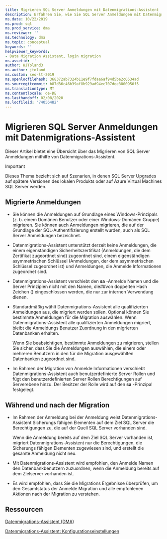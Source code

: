 ```yaml
---
title: Migrieren SQL Server Anmeldungen mit Datenmigrations-Assistent
description: Erfahren Sie, wie Sie SQL Server Anmeldungen mit Datenmigrations-Assistent migrieren.
ms.date: 10/22/2019
ms.prod: sql
ms.prod_service: dma
ms.reviewer: ''
ms.technology: dma
ms.topic: conceptual
keywords: ''
helpviewer_keywords:
- Data Migration Assistant, login migration
ms.assetid: ''
author: HJToland3
ms.author: jtoland
ms.custom: seo-lt-2019
ms.openlocfilehash: 368372ab7324b11e9f7fdaa6af94d5ba2c0534ad
ms.sourcegitcommit: b87d36c46b39af8b929ad94ec707dee8800950f5
ms.translationtype: MT
ms.contentlocale: de-DE
ms.lasthandoff: 02/08/2020
ms.locfileid: "74056482"
---
```

# <a name="migrate-sql-server-logins-with-data-migration-assistant"></a>Migrieren SQL Server Anmeldungen mit Datenmigrations-Assistent

Dieser Artikel bietet eine Übersicht über das Migrieren von SQL Server Anmeldungen mithilfe von Datenmigrations-Assistent.

> [!IMPORTANT]
> Dieses Thema bezieht sich auf Szenarien, in denen SQL Server Upgrades auf spätere Versionen des lokalen Produkts oder auf Azure Virtual Machines SQL Server werden.

## <a name="which-logins-are-migrated"></a>Migrierte Anmeldungen

- Sie können die Anmeldungen auf Grundlage eines Windows-Prinzipals (z. b. einem Domänen Benutzer oder einer Windows-Domänen Gruppe) migrieren. Sie können auch Anmeldungen migrieren, die auf der Grundlage der SQL-Authentifizierung erstellt wurden, auch als SQL Server Anmeldungen bezeichnet.

- Datenmigrations-Assistent unterstützt derzeit keine Anmeldungen, die einem eigenständigen Sicherheitszertifikat (Anmeldungen, die dem Zertifikat zugeordnet sind) zugeordnet sind, einem eigenständigen asymmetrischen Schlüssel (Anmeldungen, der dem asymmetrischen Schlüssel zugeordnet ist) und Anmeldungen, die Anmelde Informationen zugeordnet sind.

- Datenmigrations-Assistent verschiebt den **sa** -Anmelde Namen und die Server Prinzipien nicht mit den Namen, die\#\#von doppelten Hash Zeichen () eingeschlossen werden, die nur zur internen Verwendung dienen.

- Standardmäßig wählt Datenmigrations-Assistent alle qualifizierten Anmeldungen aus, die migriert werden sollen. Optional können Sie bestimmte Anmeldungen für die Migration auswählen. Wenn Datenmigrations-Assistent alle qualifizierten Anmeldungen migriert, bleibt die Anmeldungs Benutzer Zuordnung in den migrierten Datenbanken erhalten.

  Wenn Sie beabsichtigen, bestimmte Anmeldungen zu migrieren, stellen Sie sicher, dass Sie die Anmeldungen auswählen, die einem oder mehreren Benutzern in den für die Migration ausgewählten Datenbanken zugeordnet sind.

- Im Rahmen der Migration von Anmelde Informationen verschiebt Datenmigrations-Assistent auch benutzerdefinierte Server Rollen und fügt den benutzerdefinierten Server Rollen Berechtigungen auf Serverebene hinzu. Der Besitzer der Rolle wird auf den **sa** -Prinzipal festgelegt.

## <a name="during-and-after-migration"></a>Während und nach der Migration

- Im Rahmen der Anmeldung bei der Anmeldung weist Datenmigrations-Assistent Sicherungs fähigen Elementen auf dem Ziel SQL Server die Berechtigungen zu, die auf der Quell SQL Server vorhanden sind.

  Wenn die Anmeldung bereits auf dem Ziel SQL Server vorhanden ist, migriert Datenmigrations-Assistent nur die Berechtigungen, die Sicherungs fähigen Elementen zugewiesen sind, und erstellt die gesamte Anmeldung nicht neu.

- Mit Datenmigrations-Assistent wird empfohlen, den Anmelde Namen den Datenbankbenutzern zuzuordnen, wenn die Anmeldung bereits auf dem Zielserver vorhanden ist.

- Es wird empfohlen, dass Sie die Migrations Ergebnisse überprüfen, um den Gesamtstatus der Anmelde Migration und alle empfohlenen Aktionen nach der Migration zu verstehen.

## <a name="resources"></a>Ressourcen

[Datenmigrations-Assistent (DMA)](../dma/dma-overview.md)

[Datenmigrations-Assistent: Konfigurationseinstellungen](../dma/dma-configurationsettings.md)

